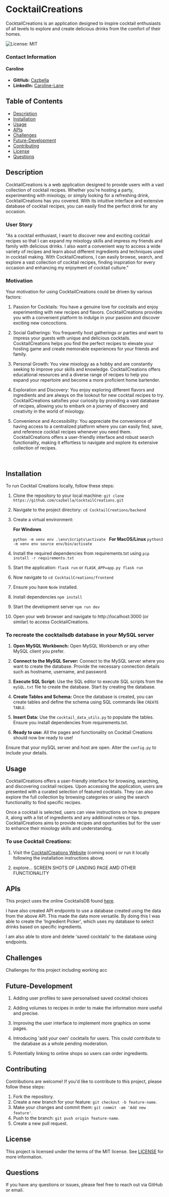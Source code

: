 # CocktailCreations
CocktailCreations is an application designed to inspire cocktail enthusiasts of all levels to explore and create delicious drinks from the comfort of their homes.

![License: MIT](https://img.shields.io/badge/License-MIT-yellow.svg)

### Contact Information

#### Caroline 

- **GitHub:** [Cazbella](https://github.com/Cazbella)
- **LinkedIn:** [Caroline-Lane](https://www.linkedin.com/in/caroline-lane7/) 


## Table of Contents
- [Description](#description)
- [Installation](#installation)
- [Usage](#usage)
- [APIs](#APIs)
- [Challenges](#challenges)
- [Future-Development](#future-development)
- [Contributing](#contributing)
- [License](#license)
- [Questions](#questions)

## Description

CocktailCreations is a web application designed to provide users with a vast collection of cocktail recipes. Whether you're hosting a party, experimenting with mixology, or simply looking for a refreshing drink, CocktailCreations has you covered. With its intuitive interface and extensive database of cocktail recipes, you can easily find the perfect drink for any occasion.

### User Story

"As a cocktail enthusiast, I want to discover new and exciting cocktail recipes so that I can expand my mixology skills and impress my friends and family with delicious drinks. I also want a convenient way to access a wide variety of recipes and learn about different ingredients and techniques used in cocktail making. With CocktailCreations, I can easily browse, search, and explore a vast collection of cocktail recipes, finding inspiration for every occasion and enhancing my enjoyment of cocktail culture."

### Motivation

Your motivation for using CocktailCreations could be driven by various factors:

1. Passion for Cocktails: You have a genuine love for cocktails and enjoy experimenting with new recipes and flavors. CocktailCreations provides you with a convenient platform to indulge in your passion and discover exciting new concoctions.

2. Social Gatherings: You frequently host gatherings or parties and want to impress your guests with unique and delicious cocktails. CocktailCreations helps you find the perfect recipes to elevate your hosting game and create memorable experiences for your friends and family.

3. Personal Growth: You view mixology as a hobby and are constantly seeking to improve your skills and knowledge. CocktailCreations offers educational resources and a diverse range of recipes to help you expand your repertoire and become a more proficient home bartender.

4. Exploration and Discovery: You enjoy exploring different flavors and ingredients and are always on the lookout for new cocktail recipes to try. CocktailCreations satisfies your curiosity by providing a vast database of recipes, allowing you to embark on a journey of discovery and creativity in the world of mixology.

5. Convenience and Accessibility: You appreciate the convenience of having access to a centralized platform where you can easily find, save, and reference cocktail recipes whenever you need them. CocktailCreations offers a user-friendly interface and robust search functionality, making it effortless to navigate and explore its extensive collection of recipes.

<br>

## Installation

To run Cocktail Creations locally, follow these steps:

1. Clone the repository to your local machine: `git clone https://github.com/cazbella/CocktailCreations.git`
2. Navigate to the project directory: `cd CocktailCreations/backend`
3. Create a virtual environment:
    
    **For Windows**

    `python -m venv env
.\env\Scripts\activate
`
   **For MacOS/Linux**
   `python3 -m venv env
source env/bin/activate`

4. Install the required dependencies from requirements.txt using `pip install -r requirements.txt`

5. Start the application: `flask run` or `FLASK_APP=app.py flask run`

7. Now navigate to `cd CocktailCreations/frontend`

8. Ensure you have `Node` installed. 

9. Install dependencies `npm install`

10. Start the development server `npm run dev`

11. Open your web browser and navigate to http://localhost:3000 (or similar) to access CocktailCreations.


### To recreate the cocktailsdb database in your MySQL server

1. **Open MySQL Workbench:**
   Open MySQL Workbench or any other MySQL client you prefer.

2. **Connect to the MySQL Server:**
   Connect to the MySQL server where you want to create the database. Provide the necessary connection details such as hostname, username, and password.

3. **Execute SQL Script:**
   Use the SQL editor to execute SQL scripts from the `mySQL.txt` file to create the database. Start by creating the database.

4. **Create Tables and Schema:**
   Once the database is created, you can create tables and define the schema using SQL commands like `CREATE TABLE`.

5. **Insert Data:**
    Use the `cocktail_data_utils.py` to populate the tables. Ensure you install dependencies from requirements.txt. 

6. **Ready to use:**
    All the pages and functionality on Cocktail Creations should now bw ready to use!

Ensure that your mySQL server and host are open. Alter the `config.py` to include your details. 

## Usage

CocktailCreations offers a user-friendly interface for browsing, searching, and discovering cocktail recipes. Upon accessing the application, users are presented with a curated selection of featured cocktails. They can also explore the full collection by browsing categories or using the search functionality to find specific recipes.

Once a cocktail is selected, users can view instructions on how to prepare it, along with a list of ingredients and any additional notes or tips. CocktailCreations aims to provide recipes and oportunities but for the user to enhance their mixology skills and understanding.

### To use Cocktail Creations:

1. Visit the [CocktailCreations Website](https://cazbella.github.io/CocktailCreations/) (coming soon) or run it locally following the installation instructions above.

2. explore...
SCREEN SHOTS OF LANDING PAGE AMD OTHER FUNCTIONALITY

## APIs

This project uses the online CocktailsDB found [here](https://www.thecocktaildb.com/api.php). 

I have also created API endpoints to use a database created using the data from the above API. This made the data more versatile. By doing this I was able to create the 'Ingredient Picker', which uses my database to select drinks based on specific ingredients. 

I am also able to store and delete 'saved cocktails' to the database using endpoints. 

## Challenges

Challenges for this project including working acc

## Future-Development
1. Adding user profiles to save personalised saved cocktail choices

2. Adding volumes to recipes in order to make the information more useful and precise. 

3. Improving the user interface to implement more graphics on some pages.

4. Introducing 'add your own' cocktails for users. This could contribute to the database as a whole pending moderation. 

5. Potentially linking to online shops so users can order ingredients. 

## Contributing

Contributions are welcome! If you'd like to contribute to this project, please follow these steps:

1. Fork the repository.
2. Create a new branch for your feature: `git checkout -b feature-name`.
3. Make your changes and commit them: `git commit -am 'Add new feature'`.
4. Push to the branch: `git push origin feature-name`.
5. Create a new pull request.

## License

This project is licensed under the terms of the MIT license. See [LICENSE](LICENSE) for more information.

## Questions

If you have any questions or issues, please feel free to reach out via GitHub or email.
